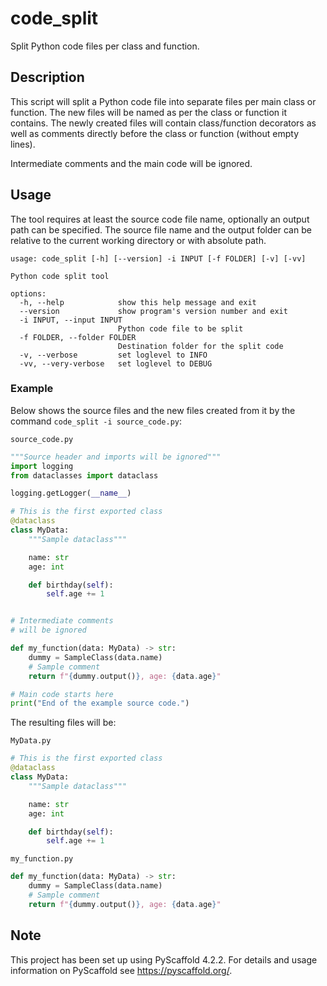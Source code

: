 # code_split

Split Python code files per class and function.

## Description

This script will split a Python code file into separate files per main class or function.
The new files will be named as per the class or function it contains.
The newly created files will contain class/function decorators as well as comments directly before the class or function (without empty lines).

Intermediate comments and the main code will be ignored.

## Usage

The tool requires at least the source code file name, optionally an output path can be specified.
The source file name and the output folder can be relative to the current working directory or with absolute path.

```text
usage: code_split [-h] [--version] -i INPUT [-f FOLDER] [-v] [-vv]

Python code split tool

options:
  -h, --help            show this help message and exit
  --version             show program's version number and exit
  -i INPUT, --input INPUT
                        Python code file to be split
  -f FOLDER, --folder FOLDER
                        Destination folder for the split code
  -v, --verbose         set loglevel to INFO
  -vv, --very-verbose   set loglevel to DEBUG
```

### Example

Below shows the source files and the new files created from it by the command `code_split -i source_code.py`:

`source_code.py`

```python
"""Source header and imports will be ignored"""
import logging
from dataclasses import dataclass

logging.getLogger(__name__)

# This is the first exported class
@dataclass
class MyData:
    """Sample dataclass"""

    name: str
    age: int

    def birthday(self):
        self.age += 1


# Intermediate comments
# will be ignored

def my_function(data: MyData) -> str:
    dummy = SampleClass(data.name)
    # Sample comment
    return f"{dummy.output()}, age: {data.age}"

# Main code starts here
print("End of the example source code.")

```

The resulting files will be:

`MyData.py`

```python
# This is the first exported class
@dataclass
class MyData:
    """Sample dataclass"""

    name: str
    age: int

    def birthday(self):
        self.age += 1

```

`my_function.py`

```python
def my_function(data: MyData) -> str:
    dummy = SampleClass(data.name)
    # Sample comment
    return f"{dummy.output()}, age: {data.age}"

```

<!-- pyscaffold-notes -->

## Note

This project has been set up using PyScaffold 4.2.2. For details and usage
information on PyScaffold see <https://pyscaffold.org/>.
